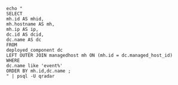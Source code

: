 


    echo "
    SELECT
    mh.id AS mhid,
    mh.hostname AS mh,
    mh.ip AS ip,
    dc.id AS dcid,
    dc.name AS dc
    FROM
    deployed_component dc
    LEFT OUTER JOIN managedhost mh ON (mh.id = dc.managed_host_id)
    WHERE
    dc.name like 'event%'
    ORDER BY mh.id,dc.name ;
    " | psql -U qradar

